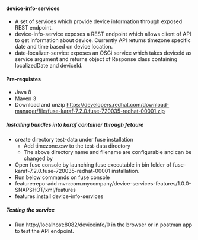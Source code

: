 #### device-info-services
* A set of services which provide device information through exposed REST endpoint.
* device-info-service exposes a REST endpoint which allows client of API to get information about device. Currently API returns timezone specific date and time based on device location.
* date-localizer-service exposes an OSGi service which takes deviceId as service argument and returns object of Response class containing localizedDate and deviceId.

#### Pre-requistes

* Java 8
* Maven 3
* Download and unzip https://developers.redhat.com/download-manager/file/fuse-karaf-7.2.0.fuse-720035-redhat-00001.zip



##### Installing bundles into karaf container through fetaure
* create directory test-data under fuse installation
  * Add timezone.csv to the test-data directory
  * The above directory name and filename are configurable and can be changed by
* Open fuse console by launching fuse executable in bin folder of fuse-karaf-7.2.0.fuse-720035-redhat-00001 installation.
* Run below commands on fuse console
 * feature:repo-add mvn:com.mycompany/device-services-features/1.0.0-SNAPSHOT/xml/features
 * features:install device-info-services
 
##### Testing the service

* Run http://localhost:8082/deviceinfo/0 in the browser or in postman app to test the API endpoint. 
